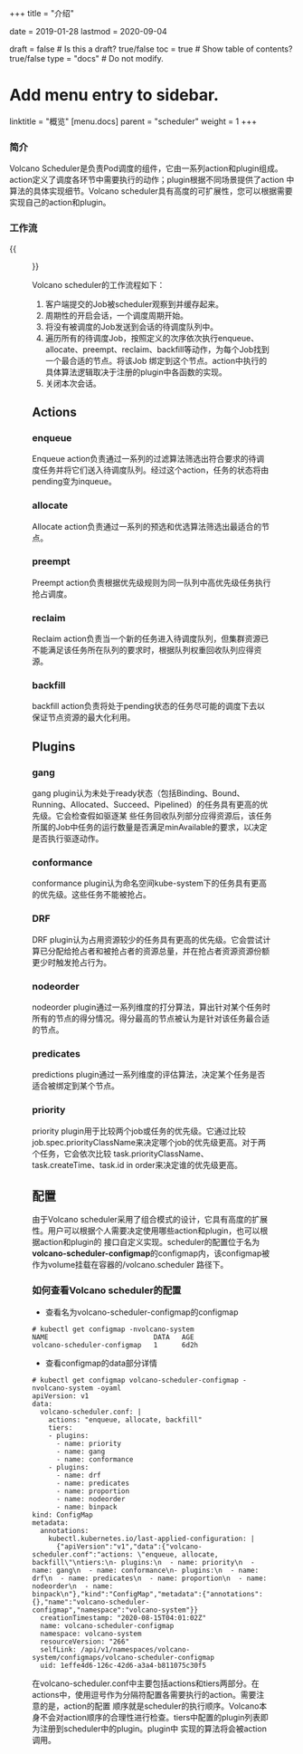 +++
title = "介绍"


date = 2019-01-28
lastmod = 2020-09-04

draft = false  # Is this a draft? true/false
toc = true  # Show table of contents? true/false
type = "docs"  # Do not modify.

# Add menu entry to sidebar.
linktitle = "概览"
[menu.docs]
  parent = "scheduler"
  weight = 1
+++

### 简介
Volcano Scheduler是负责Pod调度的组件，它由一系列action和plugin组成。action定义了调度各环节中需要执行的动作；plugin根据不同场景提供了action
中算法的具体实现细节。Volcano scheduler具有高度的可扩展性，您可以根据需要实现自己的action和plugin。

### 工作流
{{<figure library="1" src="scheduler.PNG" title="Volcano scheduler工作流">}}

Volcano scheduler的工作流程如下：

1. 客户端提交的Job被scheduler观察到并缓存起来。
2. 周期性的开启会话，一个调度周期开始。
3. 将没有被调度的Job发送到会话的待调度队列中。
4. 遍历所有的待调度Job，按照定义的次序依次执行enqueue、allocate、preempt、reclaim、backfill等动作，为每个Job找到一个最合适的节点。将该Job
绑定到这个节点。action中执行的具体算法逻辑取决于注册的plugin中各函数的实现。
5. 关闭本次会话。

## Actions
### enqueue
Enqueue action负责通过一系列的过滤算法筛选出符合要求的待调度任务并将它们送入待调度队列。经过这个action，任务的状态将由pending变为inqueue。 
### allocate
Allocate action负责通过一系列的预选和优选算法筛选出最适合的节点。 
### preempt
Preempt action负责根据优先级规则为同一队列中高优先级任务执行抢占调度。 
### reclaim
Reclaim action负责当一个新的任务进入待调度队列，但集群资源已不能满足该任务所在队列的要求时，根据队列权重回收队列应得资源。
### backfill
backfill action负责将处于pending状态的任务尽可能的调度下去以保证节点资源的最大化利用。

## Plugins
### gang
gang plugin认为未处于ready状态（包括Binding、Bound、Running、Allocated、Succeed、Pipelined）的任务具有更高的优先级。它会检查假如驱逐某
些任务回收队列部分应得资源后，该任务所属的Job中任务的运行数量是否满足minAvailable的要求，以决定是否执行驱逐动作。
### conformance
conformance plugin认为命名空间kube-system下的任务具有更高的优先级。这些任务不能被抢占。
### DRF
DRF plugin认为占用资源较少的任务具有更高的优先级。它会尝试计算已分配给抢占者和被抢占者的资源总量，并在抢占者资源资源份额更少时触发抢占行为。
### nodeorder
nodeorder plugin通过一系列维度的打分算法，算出针对某个任务时所有的节点的得分情况。得分最高的节点被认为是针对该任务最合适的节点。
### predicates
predictions plugin通过一系列维度的评估算法，决定某个任务是否适合被绑定到某个节点。
### priority
priority plugin用于比较两个job或任务的优先级。它通过比较job.spec.priorityClassName来决定哪个job的优先级更高。对于两个任务，它会依次比较
task.priorityClassName、task.createTime、task.id in order来决定谁的优先级更高。
## 配置
由于Volcano scheduler采用了组合模式的设计，它具有高度的扩展性。用户可以根据个人需要决定使用哪些action和plugin，也可以根据action和plugin的
接口自定义实现。scheduler的配置位于名为**volcano-scheduler-configmap**的configmap内，该configmap被作为volume挂载在容器的/volcano.scheduler
路径下。
### 如何查看Volcano scheduler的配置
* 查看名为volcano-scheduler-configmap的configmap

```shell
# kubectl get configmap -nvolcano-system
NAME                          DATA   AGE
volcano-scheduler-configmap   1      6d2h
```

* 查看configmap的data部分详情

```shell
# kubectl get configmap volcano-scheduler-configmap -nvolcano-system -oyaml
apiVersion: v1
data:
  volcano-scheduler.conf: |
    actions: "enqueue, allocate, backfill"
    tiers:
    - plugins:
      - name: priority
      - name: gang
      - name: conformance
    - plugins:
      - name: drf
      - name: predicates
      - name: proportion
      - name: nodeorder
      - name: binpack
kind: ConfigMap
metadata:
  annotations:
    kubectl.kubernetes.io/last-applied-configuration: |
      {"apiVersion":"v1","data":{"volcano-scheduler.conf":"actions: \"enqueue, allocate, backfill\"\ntiers:\n- plugins:\n  - name: priority\n  - name: gang\n  - name: conformance\n- plugins:\n  - name: drf\n  - name: predicates\n  - name: proportion\n  - name: nodeorder\n  - name: binpack\n"},"kind":"ConfigMap","metadata":{"annotations":{},"name":"volcano-scheduler-configmap","namespace":"volcano-system"}}
  creationTimestamp: "2020-08-15T04:01:02Z"
  name: volcano-scheduler-configmap
  namespace: volcano-system
  resourceVersion: "266"
  selfLink: /api/v1/namespaces/volcano-system/configmaps/volcano-scheduler-configmap
  uid: 1effe4d6-126c-42d6-a3a4-b811075c30f5
```

在volcano-scheduler.conf中主要包括actions和tiers两部分。在actions中，使用逗号作为分隔符配置各需要执行的action。需要注意的是，action的配置
顺序就是scheduler的执行顺序。Volcano本身不会对action顺序的合理性进行检查。tiers中配置的plugin列表即为注册到scheduler中的plugin。plugin中
实现的算法将会被action调用。